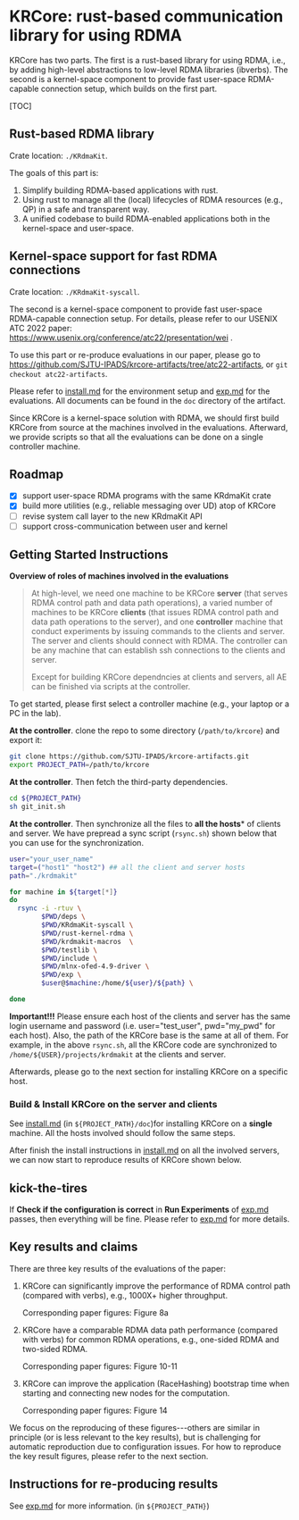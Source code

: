 # KRCore: rust-based communication library for using RDMA

KRCore has two parts. The first is a rust-based library for using RDMA,  i.e., by adding high-level abstractions to low-level RDMA libraries (ibverbs).
The second is a kernel-space component to provide fast user-space RDMA-capable connection setup,
which builds on the first part.

[TOC]

## Rust-based RDMA library

Crate location: `./KRdmaKit`.

The goals of this part is:
1. Simplify building RDMA-based applications with rust.
2. Using rust to manage all the (local) lifecycles of RDMA resources (e.g., QP) in a safe and transparent way.
3. A unified codebase to build RDMA-enabled applications both in the kernel-space and user-space.

## Kernel-space support for fast RDMA connections

Crate location: `./KRdmaKit-syscall`.

The second is a kernel-space component to provide fast user-space RDMA-capable connection setup.  For details, please refer to our USENIX ATC 2022 paper: https://www.usenix.org/conference/atc22/presentation/wei .

To use this part or re-produce evaluations in our paper, please go to https://github.com/SJTU-IPADS/krcore-artifacts/tree/atc22-artifacts, or `git checkout atc22-artifacts`.

Please refer to [install.md](docs/install.md) for the environment setup and [exp.md](docs/exp.md) for the evaluations. All documents can be found in the `doc` directory of the artifact.

Since KRCore is a kernel-space solution with RDMA, we should first build KRCore from source at the machines involved in the evaluations. Afterward, we provide scripts so that all the evaluations can be done on a single controller machine.

## Roadmap
- [x] support user-space RDMA programs with the same KRdmaKit crate
- [x] build more utilities (e.g., reliable messaging over UD) atop of KRCore
- [ ] revise system call layer to the new KRdmaKit API
- [ ] support cross-communication between user and kernel

## Getting Started Instructions

**Overview of roles of machines involved in the evaluations**

> At high-level, we need one machine to be KRCore **server** (that serves RDMA control path and data path operations), a varied number of machines to be KRCore **clients** (that issues RDMA control path and data path operations to the server),  and one **controller** machine that conduct experiments by issuing commands to the clients and server. The server and clients should connect with RDMA. The controller can be any machine that can establish ssh connections to the clients and server.
>
> Except for building KRCore dependncies at clients and servers, all AE can be finished via scripts at the controller.

To get started, please first select a controller machine (e.g., your laptop or a PC in the lab).

**At the controller**. clone the repo to some directory (`/path/to/krcore`)  and export it:

```sh
git clone https://github.com/SJTU-IPADS/krcore-artifacts.git
export PROJECT_PATH=/path/to/krcore
```

**At the controller**.  Then fetch the third-party dependencies.

```sh
cd ${PROJECT_PATH}
sh git_init.sh
```

**At the controller**.  Then synchronize all the files to **all the hosts*** of clients and server. We have prepread a sync script (`rsync.sh`)  shown below that you can use for the synchronization.

```sh
user="your_user_name"
target=("host1" "host2") ## all the client and server hosts
path="./krdmakit"

for machine in ${target[*]}
do
  rsync -i -rtuv \
        $PWD/deps \
        $PWD/KRdmaKit-syscall \
        $PWD/rust-kernel-rdma \
        $PWD/krdmakit-macros  \
        $PWD/testlib \
        $PWD/include \
        $PWD/mlnx-ofed-4.9-driver \
        $PWD/exp \
        $user@$machine:/home/${user}/${path} \

done
```

**Important!!!** Please ensure each host of the clients and server has the same  login username and password  (i.e. user="test_user",  pwd="my_pwd" for each host). Also, the path of the KRCore base is the same at all of them. For example, in the above `rsync.sh`, all the KRCore code are synchronized to `/home/${USER}/projects/krdmakit` at the clients and server.

Afterwards, please go to the next section for installing KRCore on a specific host.

### Build & Install KRCore on the server and clients

See [install.md](docs/install.md) (in `${PROJECT_PATH}/doc`)for installing KRCore on a **single** machine. All the hosts involved should follow the same steps.

After finish the install instructions in [install.md](docs/install.md) on all the involved servers, we can now start to reproduce results of KRCore shown below.



## kick-the-tires

If **Check if the configuration is correct** in **Run Experiments** of [exp.md](docs/exp.md) passes, then everything will be fine. Please refer to [exp.md](docs/exp.md)  for more details.



## Key results and claims

There are three key results of the evaluations of the paper:

1. KRCore can significantly improve the performance of RDMA control path (compared with verbs), e.g., 1000X+ higher throughput.

   Corresponding paper figures: Figure 8a

2. KRCore have a comparable RDMA data path performance (compared with verbs) for common RDMA operations, e.g., one-sided RDMA and two-sided RDMA.

   Corresponding paper figures: Figure 10-11

3. KRCore can improve the application (RaceHashing) bootstrap time when starting and connecting new nodes for the computation.

   Corresponding paper figures: Figure 14

We focus on the reproducing of these figures---others are similar in principle (or is less relevant to the key results), but is challenging for automatic reproduction due to configuration issues. For how to reproduce the key result figures, please refer to the next section.

## Instructions for re-producing results

See [exp.md](docs/exp.md) for more information. (in `${PROJECT_PATH}`)
